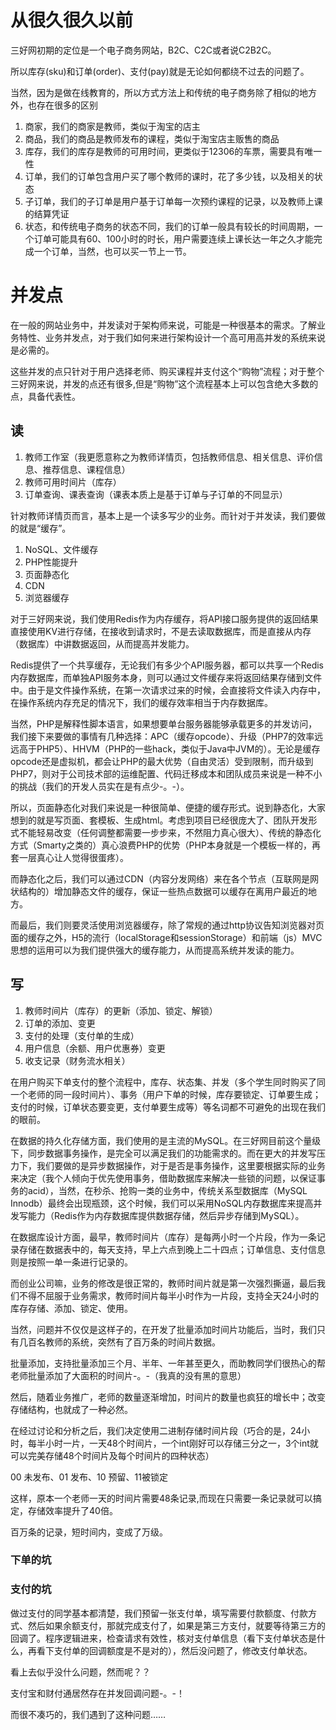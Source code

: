# 从很久很久以前

三好网初期的定位是一个电子商务网站，B2C、C2C或者说C2B2C。

所以库存(sku)和订单(order)、支付(pay)就是无论如何都绕不过去的问题了。

当然，因为是做在线教育的，所以方式方法上和传统的电子商务除了相似的地方外，也存在很多的区别

1. 商家，我们的商家是教师，类似于淘宝的店主
2. 商品，我们的商品是教师发布的课程，类似于淘宝店主贩售的商品
3. 库存，我们的库存是教师的可用时间，更类似于12306的车票，需要具有唯一性
4. 订单，我们的订单包含用户买了哪个教师的课时，花了多少钱，以及相关的状态
5. 子订单，我们的子订单是用户基于订单每一次预约课程的记录，以及教师上课的结算凭证
6. 状态，和传统电子商务的状态不同，我们的订单一般具有较长的时间周期，一个订单可能具有60、100小时的时长，用户需要连续上课长达一年之久才能完成一个订单，当然，也可以买一节上一节。

# 并发点

在一般的网站业务中，并发读对于架构师来说，可能是一种很基本的需求。了解业务特性、业务并发点，对于我们如何来进行架构设计一个高可用高并发的系统来说是必需的。

这些并发的点只针对于用户选择老师、购买课程并支付这个“购物”流程；对于整个三好网来说，并发的点还有很多,但是“购物”这个流程基本上可以包含绝大多数的点，具备代表性。

## 读

1. 教师工作室（我更愿意称之为教师详情页，包括教师信息、相关信息、评价信息、推荐信息、课程信息）
2. 教师可用时间片（库存）
3. 订单查询、课表查询（课表本质上是基于订单与子订单的不同显示）

针对教师详情页而言，基本上是一个读多写少的业务。而针对于并发读，我们要做的就是“缓存”。

1. NoSQL、文件缓存
2. PHP性能提升
3. 页面静态化
4. CDN
5. 浏览器缓存

对于三好网来说，我们使用Redis作为内存缓存，将API接口服务提供的返回结果直接使用KV进行存储，在接收到请求时，不是去读取数据库，而是直接从内存（数据库）中讲数据返回，从而提高并发能力。

Redis提供了一个共享缓存，无论我们有多少个API服务器，都可以共享一个Redis内存数据库，而单独API服务本身，则可以通过文件缓存来将返回结果存储到文件中。由于是文件操作系统，在第一次请求过来的时候，会直接将文件读入内存中，在操作系统内存充足的情况下，我们的缓存效率相当于内存数据库。

当然，PHP是解释性脚本语言，如果想要单台服务器能够承载更多的并发访问，我们接下来要做的事情有几种选择：APC（缓存opcode）、升级（PHP7的效率远远高于PHP5）、HHVM（PHP的一些hack，类似于Java中JVM的）。无论是缓存opcode还是虚拟机，都会让PHP的最大优势（自由灵活）受到限制，而升级到PHP7，则对于公司技术部的运维配置、代码迁移成本和团队成员来说是一种不小的挑战（我们的开发人员实在是有点少-。-）。

所以，页面静态化对我们来说是一种很简单、便捷的缓存形式。说到静态化，大家想到的就是写页面、套模板、生成html。考虑到项目已经很庞大了、团队开发形式不能轻易改变（任何调整都需要一步步来，不然阻力真心很大）、传统的静态化方式（Smarty之类的）真心浪费PHP的优势（PHP本身就是一个模板一样的，再套一层真心让人觉得很蛋疼）。

而静态化之后，我们可以通过CDN（内容分发网络）来在各个节点（互联网是网状结构的）增加静态文件的缓存，保证一些热点数据可以缓存在离用户最近的地方。

而最后，我们则要灵活使用浏览器缓存，除了常规的通过http协议告知浏览器对页面的缓存之外，H5的流行（localStorage和sessionStorage）和前端（js）MVC思想的运用可以为我们提供强大的缓存能力，从而提高系统并发读的能力。

## 写

1. 教师时间片（库存）的更新（添加、锁定、解锁）
2. 订单的添加、变更
3. 支付的处理（支付单的生成）
4. 用户信息（余额、用户优惠券）变更
5. 收支记录（财务流水相关）

在用户购买下单支付的整个流程中，库存、状态集、并发（多个学生同时购买了同一个老师的同一段时间片）、事务（用户下单的时候，库存要锁定、订单要生成；支付的时候，订单状态要变更，支付单要生成等）等名词都不可避免的出现在我们的眼前。

在数据的持久化存储方面，我们使用的是主流的MySQL。在三好网目前这个量级下，同步数据事务操作，是完全可以满足我们的功能需求的。而在更大的并发写压力下，我们要做的是异步数据操作，对于是否是事务操作，这里要根据实际的业务来决定（我个人倾向于优先使用事务，借助数据库来解决一些锁的问题，以保证事务的acid），当然，在秒杀、抢购一类的业务中，传统关系型数据库（MySQL Innodb）最终会出现瓶颈，这个时候，我们可以采用NoSQL内存数据库来提高并发写能力（Redis作为内存数据库提供数据存储，然后异步存储到MySQL）。

在数据库设计方面，最早，教师时间片（库存）是每两小时一个片段，作为一条记录存储在数据表中的，每天支持，早上六点到晚上二十四点；订单信息、支付信息则是按照一单一条进行记录的。

而创业公司嘛，业务的修改是很正常的，教师时间片就是第一次强烈撕逼，最后我们不得不屈服于业务需求，教师时间片每半小时作为一片段，支持全天24小时的库存存储、添加、锁定、使用。

当然，问题并不仅仅是这样子的，在开发了批量添加时间片功能后，当时，我们只有几百名教师的系统，突然有了百万条的时间片数据。

批量添加，支持批量添加三个月、半年、一年甚至更久，而助教同学们很热心的帮老师批量添加了大面积的时间片-。-（我真的没有黑的意思）

然后，随着业务推广，老师的数量逐渐增加，时间片的数量也疯狂的增长中；改变存储结构，也就成了一种必然。

在经过讨论和分析之后，我们决定使用二进制存储时间片段（巧合的是，24小时，每半小时一片，一天48个时间片，一个int刚好可以存储三分之一，3个int就可以完美存储48个时间片及每个时间片的四种状态）

00 未发布、01 发布、10 预留、11被锁定

这样，原本一个老师一天的时间片需要48条记录,而现在只需要一条记录就可以搞定，存储效率提升了40倍。

百万条的记录，短时间内，变成了万级。

### 下单的坑

### 支付的坑

做过支付的同学基本都清楚，我们预留一张支付单，填写需要付款额度、付款方式、然后如果余额支付，那就完成支付了，如果是第三方支付，就要等待第三方的回调了。程序逻辑进来，检查请求有效性，核对支付单信息（看下支付单状态是什么，再看下支付单的回调额度是不是对的），然后没问题了，修改支付单状态。

看上去似乎没什么问题，然而呢？？

支付宝和财付通居然存在并发回调问题-。-！

而很不凑巧的，我们遇到了这种问题……

